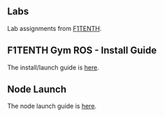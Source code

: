 ## Labs
Lab assignments from [F1TENTH](https://github.com/f1tenth/f1tenth_labs_openrepo).

## F1TENTH Gym ROS - Install Guide
The install/launch guide is [here](https://github.com/CPP-F1TENTH-SDP/Labs/wiki/F1TENTH-Gym-ROS-%E2%80%90-Install-Guide).

## Node Launch
The node launch guide is [here](https://github.com/CPP-F1TENTH-SDP/Labs/wiki/Node-Launch).
